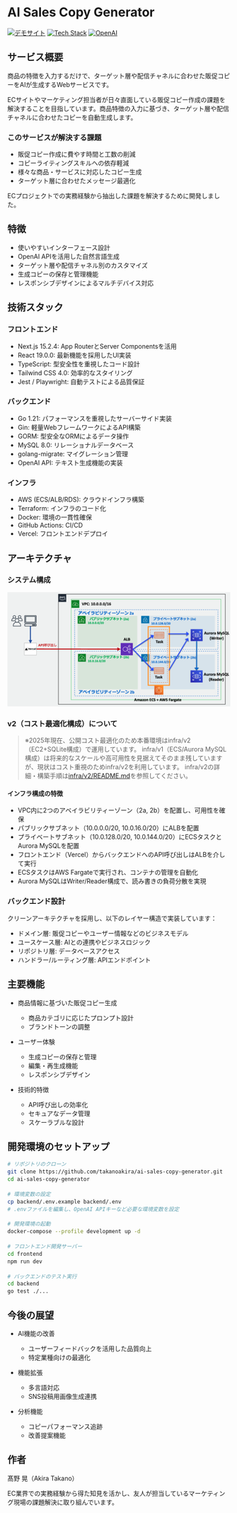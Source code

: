 # AI Sales Copy Generator

[![デモサイト](https://img.shields.io/badge/DEMO-ai--sales--copy--generator.click-blue)](https://ai-sales-copy-generator.click/)
[![Tech Stack](https://img.shields.io/badge/Tech-Next.js%20%7C%20Go%20%7C%20AWS-orange)]()
[![OpenAI](https://img.shields.io/badge/AI-OpenAI%20API-green)]()

## サービス概要

商品の特徴を入力するだけで、ターゲット層や配信チャネルに合わせた販促コピーをAIが生成するWebサービスです。

ECサイトやマーケティング担当者が日々直面している販促コピー作成の課題を解決することを目指しています。商品特徴の入力に基づき、ターゲット層や配信チャネルに合わせたコピーを自動生成します。

### このサービスが解決する課題

- 販促コピー作成に費やす時間と工数の削減
- コピーライティングスキルへの依存軽減
- 様々な商品・サービスに対応したコピー生成
- ターゲット層に合わせたメッセージ最適化

ECプロジェクトでの実務経験から抽出した課題を解決するために開発しました。

## 特徴

- 使いやすいインターフェース設計
- OpenAI APIを活用した自然言語生成
- ターゲット層や配信チャネル別のカスタマイズ
- 生成コピーの保存と管理機能
- レスポンシブデザインによるマルチデバイス対応

## 技術スタック

### フロントエンド
- Next.js 15.2.4: App RouterとServer Componentsを活用
- React 19.0.0: 最新機能を採用したUI実装
- TypeScript: 型安全性を重視したコード設計
- Tailwind CSS 4.0: 効率的なスタイリング
- Jest / Playwright: 自動テストによる品質保証

### バックエンド
- Go 1.21: パフォーマンスを重視したサーバーサイド実装
- Gin: 軽量WebフレームワークによるAPI構築
- GORM: 型安全なORMによるデータ操作
- MySQL 8.0: リレーショナルデータベース
- golang-migrate: マイグレーション管理
- OpenAI API: テキスト生成機能の実装

### インフラ
- AWS (ECS/ALB/RDS): クラウドインフラ構築
- Terraform: インフラのコード化
- Docker: 環境の一貫性確保
- GitHub Actions: CI/CD
- Vercel: フロントエンドデプロイ

## アーキテクチャ

### システム構成

![インフラ構成図](./docs/images/infrastructure.png)

### v2（コスト最適化構成）について

> ※2025年現在、公開コスト最適化のため本番環境はinfra/v2（EC2+SQLite構成）で運用しています。
> infra/v1（ECS/Aurora MySQL構成）は将来的なスケールや高可用性を見据えてそのまま残していますが、現状はコスト重視のためinfra/v2を利用しています。
> infra/v2の詳細・構築手順は[infra/v2/README.md](infra/v2/README.md)を参照してください。

#### インフラ構成の特徴
- VPC内に2つのアベイラビリティーゾーン（2a, 2b）を配置し、可用性を確保
- パブリックサブネット（10.0.0.0/20, 10.0.16.0/20）にALBを配置
- プライベートサブネット（10.0.128.0/20, 10.0.144.0/20）にECSタスクとAurora MySQLを配置
- フロントエンド（Vercel）からバックエンドへのAPI呼び出しはALBを介して実行
- ECSタスクはAWS Fargateで実行され、コンテナの管理を自動化
- Aurora MySQLはWriter/Reader構成で、読み書きの負荷分散を実現

### バックエンド設計

クリーンアーキテクチャを採用し、以下のレイヤー構造で実装しています：

- ドメイン層: 販促コピーやユーザー情報などのビジネスモデル
- ユースケース層: AIとの連携やビジネスロジック
- リポジトリ層: データベースアクセス
- ハンドラー/ルーティング層: APIエンドポイント

## 主要機能

- 商品情報に基づいた販促コピー生成
  - 商品カテゴリに応じたプロンプト設計
  - ブランドトーンの調整

- ユーザー体験
  - 生成コピーの保存と管理
  - 編集・再生成機能
  - レスポンシブデザイン

- 技術的特徴
  - API呼び出しの効率化
  - セキュアなデータ管理
  - スケーラブルな設計

## 開発環境のセットアップ

```bash
# リポジトリのクローン
git clone https://github.com/takanoakira/ai-sales-copy-generator.git
cd ai-sales-copy-generator

# 環境変数の設定
cp backend/.env.example backend/.env
# .envファイルを編集し、OpenAI APIキーなど必要な環境変数を設定

# 開発環境の起動
docker-compose --profile development up -d

# フロントエンド開発サーバー
cd frontend
npm run dev

# バックエンドのテスト実行
cd backend
go test ./...
```

## 今後の展望

- AI機能の改善
  - ユーザーフィードバックを活用した品質向上
  - 特定業種向けの最適化

- 機能拡張
  - 多言語対応
  - SNS投稿用画像生成連携

- 分析機能
  - コピーパフォーマンス追跡
  - 改善提案機能

## 作者

髙野 晃（Akira Takano）

EC業界での実務経験から得た知見を活かし、友人が担当しているマーケティング現場の課題解決に取り組んでいます。